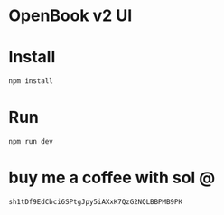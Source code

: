 # OpenBook v2 UI 

# Install

```bash
npm install
```

# Run

```bash
npm run dev
```
# buy me a coffee with sol @
```bash
sh1tDf9EdCbci6SPtgJpy5iAXxK7QzG2NQLBBPMB9PK
```

